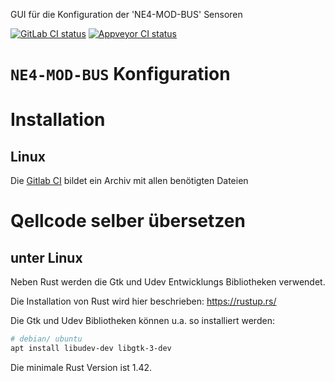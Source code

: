 GUI für die Konfiguration der 'NE4-MOD-BUS' Sensoren

[![GitLab CI status](https://gitlab.com/RA-GAS-GmbH/ne4_konfig/badges/master/pipeline.svg)](https://gitlab.com/RA-GAS-GmbH/ne4_konfig/pipelines)
[![Appveyor CI status](https://ci.appveyor.com/api/projects/status/sqhnkrgqba67o4m4/branch/master?svg=true)](https://ci.appveyor.com/project/zzeroo/ne4-konfig/branch/master)


# `NE4-MOD-BUS` Konfiguration

# Installation

## Linux

Die [Gitlab CI] bildet ein Archiv mit allen benötigten Dateien

# Qellcode selber übersetzen

## unter Linux

Neben Rust werden die Gtk und Udev Entwicklungs Bibliotheken verwendet.

Die Installation von Rust wird hier beschrieben: https://rustup.rs/

Die Gtk und Udev Bibliotheken können u.a. so installiert werden:
```bash
# debian/ ubuntu
apt install libudev-dev libgtk-3-dev
```

Die minimale Rust Version ist 1.42.


[Gitlab CI]: https://docs.gitlab.com/ee/ci/
